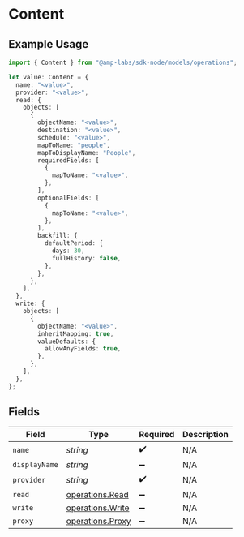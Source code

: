 # Content

## Example Usage

```typescript
import { Content } from "@amp-labs/sdk-node/models/operations";

let value: Content = {
  name: "<value>",
  provider: "<value>",
  read: {
    objects: [
      {
        objectName: "<value>",
        destination: "<value>",
        schedule: "<value>",
        mapToName: "people",
        mapToDisplayName: "People",
        requiredFields: [
          {
            mapToName: "<value>",
          },
        ],
        optionalFields: [
          {
            mapToName: "<value>",
          },
        ],
        backfill: {
          defaultPeriod: {
            days: 30,
            fullHistory: false,
          },
        },
      },
    ],
  },
  write: {
    objects: [
      {
        objectName: "<value>",
        inheritMapping: true,
        valueDefaults: {
          allowAnyFields: true,
        },
      },
    ],
  },
};
```

## Fields

| Field                                                | Type                                                 | Required                                             | Description                                          |
| ---------------------------------------------------- | ---------------------------------------------------- | ---------------------------------------------------- | ---------------------------------------------------- |
| `name`                                               | *string*                                             | :heavy_check_mark:                                   | N/A                                                  |
| `displayName`                                        | *string*                                             | :heavy_minus_sign:                                   | N/A                                                  |
| `provider`                                           | *string*                                             | :heavy_check_mark:                                   | N/A                                                  |
| `read`                                               | [operations.Read](../../models/operations/read.md)   | :heavy_minus_sign:                                   | N/A                                                  |
| `write`                                              | [operations.Write](../../models/operations/write.md) | :heavy_minus_sign:                                   | N/A                                                  |
| `proxy`                                              | [operations.Proxy](../../models/operations/proxy.md) | :heavy_minus_sign:                                   | N/A                                                  |